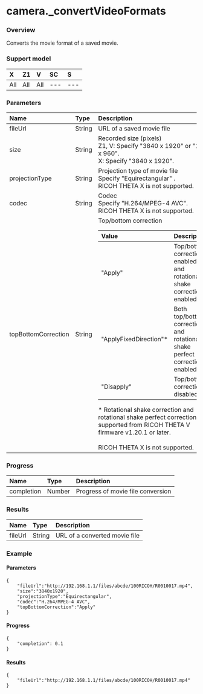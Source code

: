 # camera.\_convertVideoFormats

### Overview

Converts the movie format of a saved movie.

### Support model

| X | Z1 | V | SC | S |
|:--|:--|:--|:--|:--|
| All | All | All | --- | --- |

### Parameters

<table>
  <thead>
    <tr>
      <th style="text-align: left">Name</th>
      <th style="text-align: left">Type</th>
      <th style="text-align: left">Description</th>
    </tr>
  </thead>
  <tbody>
    <tr>
      <td>fileUrl</td>
      <td>String</td>
      <td>URL of a saved movie file</td>
    </tr>
    <tr>
      <td>size</td>
      <td>String</td>
      <td>Recorded size (pixels)<br />Z1, V: Specify "3840 x 1920" or "1920 x 960".<br />X: Specify "3840 x 1920".</td>
    </tr>
    <tr>
      <td>projectionType</td>
      <td>String</td>
      <td>Projection type of movie file<br />Specify "Equirectangular" .<br />RICOH THETA X is not supported.</td>
    </tr>
    <tr>
      <td>codec</td>
      <td>String</td>
      <td>Codec<br />Specify "H.264/MPEG-4 AVC".<br />RICOH THETA X is not supported.</td>
    </tr>
    <tr>
      <td>topBottomCorrection</td>
      <td>String</td>
      <td>Top/bottom correction
      <table>
        <thead>
          <tr>
            <th style="text-align: left">Value</th>
            <th style="text-align: left">Description</th>
          </tr>
        </thead>
        <tbody>
          <tr>
            <td>"Apply"</td>
            <td>Top/bottom correction enabled<br /> and rotational shake correction<span class="mintext">*</span> enabled.</td>
          </tr>
          <tr>
            <td>"ApplyFixedDirection"<span class="mintext">*</span></td>
            <td>Both top/bottom correction and rotational shake perfect correction enabled.</td>
          </tr>
          <tr>
            <td>"Disapply"</td>
            <td>Top/bottom correction disabled.</td>
          </tr>
        </tbody>
      </table>
      <span class="mintext">*</span> Rotational shake correction and rotational shake perfect correction are supported from RICOH THETA V firmware v1.20.1 or later.<br /><br />RICOH THETA X is not supported.</td>
    </tr>
  </tbody>
</table>

### Progress

| Name | Type | Description |
|:--|:--|:--|
| completion | Number | Progress of movie file conversion |

### Results

| Name | Type | Description |
|:--|:--|:--|
| fileUrl | String | URL of a converted movie file |

### Example

#### Parameters

```
{
    "fileUrl":"http://192.168.1.1/files/abcde/100RICOH/R0010017.mp4",
    "size":"3840x1920",
    "projectionType":"Equirectangular",
    "codec":"H.264/MPEG-4 AVC",
    "topBottomCorrection":"Apply"
}
```

#### Progress

```
{
    "completion": 0.1
}
```

#### Results

```
{
    "fileUrl":"http://192.168.1.1/files/abcde/100RICOH/R0010017.mp4"
}
```
